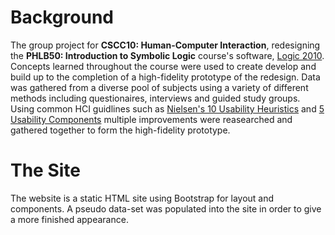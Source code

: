 # Background

The group project for **CSCC10: Human-Computer Interaction**, redesigning the **PHLB50: Introduction to Symbolic Logic** course's software, [Logic 2010](https://logiclx.humnet.ucla.edu/). Concepts learned throughout the course were used to create develop and build up to the completion of a high-fidelity prototype of the redesign. Data was gathered from a diverse pool of subjects using a variety of different methods including questionaires, interviews and guided study groups. Using common HCI guidlines such as [Nielsen's 10 Usability Heuristics](https://www.nngroup.com/articles/ten-usability-heuristics/) and [5 Usability Components](https://www.nngroup.com/articles/usability-101-introduction-to-usability/) multiple improvements were reasearched and gathered together to form the high-fidelity prototype.

# The Site

The website is a static HTML site using Bootstrap for layout and components. A pseudo data-set was populated into the site in order to give a more finished appearance.